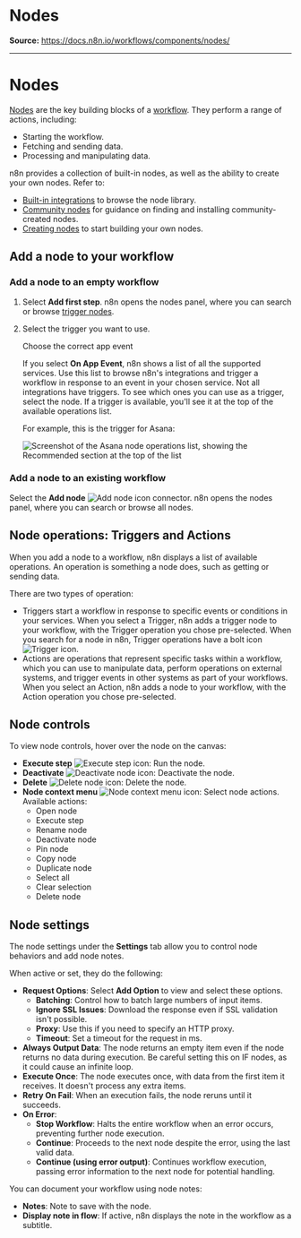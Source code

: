 # Nodes

**Source:** https://docs.n8n.io/workflows/components/nodes/

---

# Nodes

[Nodes](../../../glossary/#node-n8n) are the key building blocks of a [workflow](../../../glossary/#workflow-n8n). They perform a range of actions, including:

- Starting the workflow.
- Fetching and sending data.
- Processing and manipulating data.

n8n provides a collection of built-in nodes, as well as the ability to create your own nodes. Refer to:

- [Built-in integrations](../../../integrations/builtin/node-types/) to browse the node library.
- [Community nodes](../../../integrations/community-nodes/installation/) for guidance on finding and installing community-created nodes.
- [Creating nodes](../../../integrations/creating-nodes/overview/) to start building your own nodes.

## Add a node to your workflow

### Add a node to an empty workflow

1. Select **Add first step**. n8n opens the nodes panel, where you can search or browse [trigger nodes](../../../glossary/#trigger-node-n8n).
2. Select the trigger you want to use.

   Choose the correct app event

   If you select **On App Event**, n8n shows a list of all the supported services. Use this list to browse n8n's integrations and trigger a workflow in response to an event in your chosen service. Not all integrations have triggers. To see which ones you can use as a trigger, select the node. If a trigger is available, you'll see it at the top of the available operations list.

   For example, this is the trigger for Asana:

   ![Screenshot of the Asana node operations list, showing the Recommended section at the top of the list](../../../_images/workflows/components/nodes/recommended-trigger.png)

### Add a node to an existing workflow

Select the **Add node** ![Add node icon](../../../_images/try-it-out/add-node-small.png) connector. n8n opens the nodes panel, where you can search or browse all nodes.

## Node operations: Triggers and Actions

When you add a node to a workflow, n8n displays a list of available operations. An operation is something a node does, such as getting or sending data.

There are two types of operation:

- Triggers start a workflow in response to specific events or conditions in your services. When you select a Trigger, n8n adds a trigger node to your workflow, with the Trigger operation you chose pre-selected. When you search for a node in n8n, Trigger operations have a bolt icon ![Trigger icon](../../../_images/common-icons/trigger.png).
- Actions are operations that represent specific tasks within a workflow, which you can use to manipulate data, perform operations on external systems, and trigger events in other systems as part of your workflows. When you select an Action, n8n adds a node to your workflow, with the Action operation you chose pre-selected.

## Node controls

To view node controls, hover over the node on the canvas:

- **Execute step** ![Execute step icon](../../../_images/common-icons/play-node.png): Run the node.
- **Deactivate** ![Deactivate node icon](../../../_images/common-icons/power-off.png): Deactivate the node.
- **Delete** ![Delete node icon](../../../_images/common-icons/delete-node.png): Delete the node.
- **Node context menu** ![Node context menu icon](../../../_images/common-icons/node-context-menu.png): Select node actions. Available actions:
  - Open node
  - Execute step
  - Rename node
  - Deactivate node
  - Pin node
  - Copy node
  - Duplicate node
  - Select all
  - Clear selection
  - Delete node

## Node settings

The node settings under the **Settings** tab allow you to control node behaviors and add node notes.

When active or set, they do the following:

- **Request Options**: Select **Add Option** to view and select these options.
  - **Batching**: Control how to batch large numbers of input items.
  - **Ignore SSL Issues**: Download the response even if SSL validation isn't possible.
  - **Proxy**: Use this if you need to specify an HTTP proxy.
  - **Timeout**: Set a timeout for the request in ms.
- **Always Output Data**: The node returns an empty item even if the node returns no data during execution. Be careful setting this on IF nodes, as it could cause an infinite loop.
- **Execute Once**: The node executes once, with data from the first item it receives. It doesn't process any extra items.
- **Retry On Fail**: When an execution fails, the node reruns until it succeeds.
- **On Error**:
  - **Stop Workflow**: Halts the entire workflow when an error occurs, preventing further node execution.
  - **Continue**: Proceeds to the next node despite the error, using the last valid data.
  - **Continue (using error output)**: Continues workflow execution, passing error information to the next node for potential handling.

You can document your workflow using node notes:

- **Notes**: Note to save with the node.
- **Display note in flow**: If active, n8n displays the note in the workflow as a subtitle.
